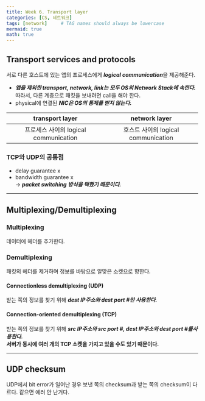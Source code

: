 ```yaml
---
title: Week 6. Transport layer
categories: [CS, 네트워크]
tags: [network]     # TAG names should always be lowercase
mermaid: true
math: true
---
```

## Transport services and protocols
서로 다른 호스트에 있는 앱의 프로세스에게 ***logical communication***을 제공해준다. 

- ***앱을 제외한 transport, network, link는 모두 OS의 Network Stack에 속한다.*** 따라서, 다른 계층으로 패킷을 보내려면 call을 해야 한다.
- physical에 연결된 ***NIC은 OS의 통제를 받지 않는다.***

|                     transport layer|network layer                     |
|:----------------------------------:|:--------------------------------:|
|프로세스 사이의 logical communication|호스트 사이의 logical communication|

### TCP와 UDP의 공통점 
- delay guarantee x
- bandwidth guarantee x  
-> ***packet switching 방식을 택했기 때문이다.***

---

## Multiplexing/Demultiplexing

### Multiplexing
데이터에 헤더를 추가한다.

### Demultiplexing
패킷의 헤더를 제거하며 정보를 바탕으로 알맞은 소켓으로 향한다.

#### Connectionless demultiplexing (UDP)
받는 쪽의 정보를 찾기 위해 ***dest IP주소와 dest port #만 사용한다.***

#### Connection-oriented demultiplexing (TCP)
받는 쪽의 정보를 찾기 위해 ***src IP주소와 src port #, dest IP주소와 dest port #를사용한다.***  
**서버가 동시에 여러 개의 TCP 소켓을 가지고 있을 수도 있기 때문이다.**

---

## UDP checksum
UDP에서 bit error가 일어난 경우 보낸 쪽의 checksum과 받는 쪽의 checksum이 다르다. 같으면 에러 안 난거다.